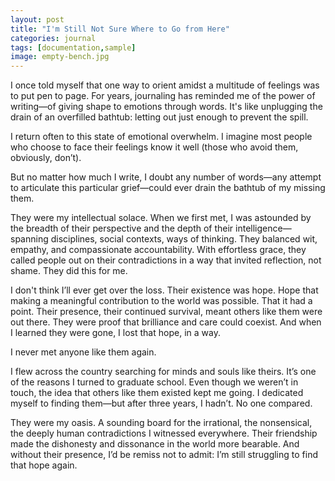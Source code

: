 ```yaml
---
layout: post
title: "I'm Still Not Sure Where to Go from Here"
categories: journal
tags: [documentation,sample]
image: empty-bench.jpg
---
```


I once told myself that one way to orient amidst a multitude of feelings was to put pen to page. For years, journaling has reminded me of the power of writing—of giving shape to emotions through words. It's like unplugging the drain of an overfilled bathtub: letting out just enough to prevent the spill.

I return often to this state of emotional overwhelm. I imagine most people who choose to face their feelings know it well (those who avoid them, obviously, don’t).

But no matter how much I write, I doubt any number of words—any attempt to articulate this particular grief—could ever drain the bathtub of my missing them.

They were my intellectual solace. When we first met, I was astounded by the breadth of their perspective and the depth of their intelligence—spanning disciplines, social contexts, ways of thinking. They balanced wit, empathy, and compassionate accountability. With effortless grace, they called people out on their contradictions in a way that invited reflection, not shame. They did this for me.

I don't think I’ll ever get over the loss. Their existence was hope. Hope that making a meaningful contribution to the world was possible. That it had a point. Their presence, their continued survival, meant others like them were out there. They were proof that brilliance and care could coexist. And when I learned they were gone, I lost that hope, in a way.

I never met anyone like them again.

I flew across the country searching for minds and souls like theirs. It’s one of the reasons I turned to graduate school. Even though we weren’t in touch, the idea that others like them existed kept me going. I dedicated myself to finding them—but after three years, I hadn’t. No one compared.

They were my oasis. A sounding board for the irrational, the nonsensical, the deeply human contradictions I witnessed everywhere. Their friendship made the dishonesty and dissonance in the world more bearable. And without their presence, I’d be remiss not to admit: I’m still struggling to find that hope again.
